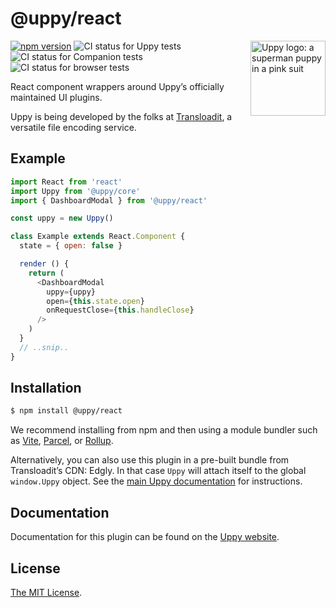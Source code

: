 # @uppy/react

<img src="https://uppy.io/images/logos/uppy-dog-head-arrow.svg" width="120" alt="Uppy logo: a superman puppy in a pink suit" align="right">

[![npm version](https://img.shields.io/npm/v/@uppy/react.svg?style=flat-square)](https://www.npmjs.com/package/@uppy/react)
![CI status for Uppy tests](https://github.com/transloadit/uppy/workflows/Tests/badge.svg)
![CI status for Companion tests](https://github.com/transloadit/uppy/workflows/Companion/badge.svg)
![CI status for browser tests](https://github.com/transloadit/uppy/workflows/End-to-end%20tests/badge.svg)

React component wrappers around Uppy’s officially maintained UI plugins.

Uppy is being developed by the folks at [Transloadit](https://transloadit.com), a versatile file encoding service.

## Example

<!-- eslint-disable react/state-in-constructor -->

```js
import React from 'react'
import Uppy from '@uppy/core'
import { DashboardModal } from '@uppy/react'

const uppy = new Uppy()

class Example extends React.Component {
  state = { open: false }

  render () {
    return (
      <DashboardModal
        uppy={uppy}
        open={this.state.open}
        onRequestClose={this.handleClose}
      />
    )
  }
  // ..snip..
}
```

## Installation

```bash
$ npm install @uppy/react
```

We recommend installing from npm and then using a module bundler such as [Vite](https://vitejs.dev/), [Parcel](https://parceljs.org/), or [Rollup](https://rollupjs.org).

Alternatively, you can also use this plugin in a pre-built bundle from Transloadit’s CDN: Edgly. In that case `Uppy` will attach itself to the global `window.Uppy` object. See the [main Uppy documentation](https://uppy.io/docs/#Installation) for instructions.

## Documentation

Documentation for this plugin can be found on the [Uppy website](https://uppy.io/docs/react).

## License

[The MIT License](./LICENSE).
